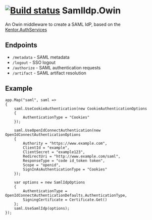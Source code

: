 [![Build status](https://ci.appveyor.com/api/projects/status/0dmw9ob2l5bd9ck2?svg=true)](https://ci.appveyor.com/project/tgardner/samlidp-owin)
SamlIdp.Owin
=============

An Owin middleware to create a SAML IdP, based on the [Kentor.AuthServices](https://github.com/KentorIT/authservices)

## Endpoints
* `/metadata` - SAML metadata
* `/logout` - SSO logout
* `/authorize` - SAML authentication requests
* `/artifact` - SAML artifact resolution

## Example
```
app.Map("saml", saml =>
{
    saml.UseCookieAuthentication(new CookieAuthenticationOptions
    {
        AuthenticationType = "Cookies"
    });

    saml.UseOpenIdConnectAuthentication(new OpenIdConnectAuthenticationOptions
    {
        Authority = "https://www.example.com",
        ClientId = "example",
        ClientSecret = "example123",
        RedirectUri = "http://www.example.com/saml",
        ResponseType = "code id_token token",
        Scope = "openid",
        SignInAsAuthenticationType = "Cookies"
    });

    var options = new SamlIdpOptions
    {
        AuthenticationType = OpenIdConnectAuthenticationDefaults.AuthenticationType,
        SigningCertificate = Certificate.Get()
    };
    saml.UseSamlIdp(options);
});
```
